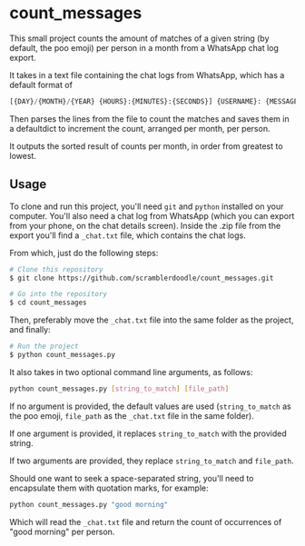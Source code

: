 # count_messages

This small project counts the amount of matches of a given string (by default, the poo emoji) per person in a month from a WhatsApp chat log export.

It takes in a text file containing the chat logs from WhatsApp, which has a default format of

```py
[{DAY}/{MONTH}/{YEAR} {HOURS}:{MINUTES}:{SECONDS}] {USERNAME}: {MESSAGE}
```

Then parses the lines from the file to count the matches and saves them in a defaultdict to increment the count, arranged per month, per person.

It outputs the sorted result of counts per month, in order from greatest to lowest.

## Usage

To clone and run this project, you'll need `git` and `python` installed on your computer.
You'll also need a chat log from WhatsApp (which you can export from your phone, on the chat details screen). Inside the .zip file from the export you'll find a `_chat.txt` file, which contains the chat logs.

From which, just do the following steps:

```sh
# Clone this repository
$ git clone https://github.com/scramblerdoodle/count_messages.git

# Go into the repository
$ cd count_messages
```

Then, preferably move the `_chat.txt` file into the same folder as the project, and finally:

```sh
# Run the project
$ python count_messages.py
```

It also takes in two optional command line arguments, as follows:

```sh
python count_messages.py [string_to_match] [file_path]
```

If no argument is provided, the default values are used (`string_to_match` as the poo emoji, `file_path` as the `_chat.txt` file in the same folder).

If one argument is provided, it replaces `string_to_match` with the provided string.

If two arguments are provided, they replace `string_to_match` and `file_path`.

Should one want to seek a space-separated string, you'll need to encapsulate them with quotation marks, for example:

```sh
python count_messages.py "good morning"
```
Which will read the `_chat.txt` file and return the count of occurrences of "good morning" per person.
